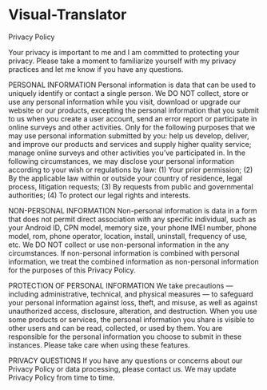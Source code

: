 # Visual-Translator

Privacy Policy

Your privacy is important to me and I am committed to protecting your privacy. Please take a moment to familiarize yourself with my privacy practices and let me know if you have any questions.


PERSONAL INFORMATION
Personal information is data that can be used to uniquely identify or contact a single person.
We DO NOT collect, store or use any personal information while you visit, download or upgrade our website or our products, excepting the personal information that you submit to us when you create a user account, send an error report or participate in online surveys and other activities.
Only for the following purposes that we may use personal information submitted by you: help us develop, deliver, and improve our products and services and supply higher quality service; manage online surveys and other activities you’ve participated in.
In the following circumstances, we may disclose your personal information according to your wish or regulations by law:
(1) Your prior permission;
(2) By the applicable law within or outside your country of residence, legal process, litigation requests;
(3) By requests from public and governmental authorities;
(4) To protect our legal rights and interests.

NON-PERSONAL INFORMATION
Non-personal information is data in a form that does not permit direct association with any specific individual, such as your Android ID, CPN model, memory size, your phone IMEI number, phone model, rom, phone operator, location, install, uninstall, frequency of use, etc.
We DO NOT collect or use non-personal information in the any circumstances.
If non-personal information is combined with personal information, we treat the combined information as non-personal information for the purposes of this Privacy Policy.


PROTECTION OF PERSONAL INFORMATION
We take precautions — including administrative, technical, and physical measures — to safeguard your personal information against loss, theft, and misuse, as well as against unauthorized access, disclosure, alteration, and destruction.
When you use some products or services, the personal information you share is visible to other users and can be read, collected, or used by them. You are responsible for the personal information you choose to submit in these instances. Please take care when using these features. 

PRIVACY QUESTIONS
If you have any questions or concerns about our Privacy Policy or data processing, please contact us.
We may update Privacy Policy from time to time.
